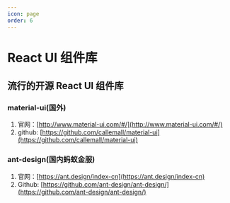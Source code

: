 ```yaml
---
icon: page
order: 6
---
```

# React Ul 组件库

## 流行的开源 React Ul 组件库

### material-ui(国外)

1. 官网：[http://www.material-ui.com/#/](http://www.material-ui.com/#/)
2. github: [https://github.com/callemall/material-ui](https://github.com/callemall/material-ui)

### ant-design(国内蚂蚁金服)

1. 官网：[https://ant.design/index-cn](https://ant.design/index-cn)
2. Github: [https://github.com/ant-design/ant-design/](https://github.com/ant-design/ant-design/)
